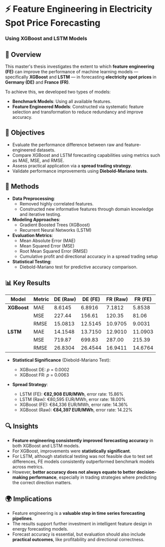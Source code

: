 # ⚡ Feature Engineering in Electricity Spot Price Forecasting  
### Using XGBoost and LSTM Models

## 📘 Overview

This master's thesis investigates the extent to which **feature engineering (FE)** can improve the performance of machine learning models — specifically **XGBoost** and **LSTM** — in forecasting **electricity spot prices** in **Germany (DE)** and **France (FR)**.

To achieve this, we developed two types of models:
- **Benchmark Models**: Using all available features.
- **Feature Engineered Models**: Constructed via systematic feature selection and transformation to reduce redundancy and improve accuracy.

## 🎯 Objectives

- Evaluate the performance difference between raw and feature-engineered datasets.
- Compare XGBoost and LSTM forecasting capabilities using metrics such as MAE, MSE, and RMSE.
- Assess practical application via a **spread trading strategy**.
- Validate performance improvements using **Diebold-Mariano tests**.

## 🧪 Methods

- **Data Preprocessing**:
  - Removed highly correlated features.
  - Constructed new informative features through domain knowledge and iterative testing.
- **Modeling Approaches**:
  - Gradient Boosted Trees (XGBoost)
  - Recurrent Neural Networks (LSTM)
- **Evaluation Metrics**:
  - Mean Absolute Error (MAE)
  - Mean Squared Error (MSE)
  - Root Mean Squared Error (RMSE)
  - Cumulative profit and directional accuracy in a spread trading setup
- **Statistical Testing**:
  - Diebold-Mariano test for predictive accuracy comparison.

## 📊 Key Results

| Model   | Metric | DE (Raw) | DE (FE) | FR (Raw) | FR (FE) |
|---------|--------|----------|---------|----------|---------|
| **XGBoost** | MAE    | 8.6145   | 6.8916  | 7.1812   | 5.8538  |
|         | MSE    | 227.44   | 156.61  | 120.35   | 81.06   |
|         | RMSE   | 15.0813  | 12.5145 | 10.9705  | 9.0031  |
| **LSTM**    | MAE    | 14.1548  | 13.7150 | 12.9010  | 11.0903 |
|         | MSE    | 719.87   | 699.83  | 287.00   | 215.39  |
|         | RMSE   | 26.8304  | 26.4544 | 16.9411  | 14.6764 |

- **Statistical Significance** (Diebold-Mariano Test):
  - XGBoost DE: *p* = 0.0002
  - XGBoost FR: *p* = 0.0063

- **Spread Strategy**:
  - LSTM (FE): **€82,908 EUR/MWh**, error rate: 15.86%
  - LSTM (Raw): €80,595 EUR/MWh, error rate: 18.00%
  - XGBoost (FE): €84,336 EUR/MWh, error rate: 14.36%
  - XGBoost (Raw): **€84,397 EUR/MWh**, error rate: 14.22%

## 🔍 Insights

- **Feature engineering consistently improved forecasting accuracy** in both XGBoost and LSTM models.
- For XGBoost, improvements were **statistically significant**.
- For LSTM, although statistical testing was not feasible due to test set differences, FE models consistently outperformed benchmark models across metrics.
- However, **better accuracy does not always equate to better decision-making performance**, especially in trading strategies where predicting the correct direction matters.

## 🌍 Implications

- Feature engineering is a **valuable step in time series forecasting pipelines**.
- The results support further investment in intelligent feature design in energy forecasting models.
- Forecast accuracy is essential, but evaluation should also include **practical outcomes**, like profitability and directional correctness.
